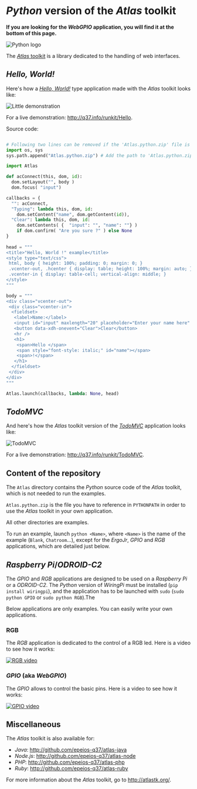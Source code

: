 # *Python* version of the *Atlas* toolkit

**If you are looking for the *WebGPIO* application, you will find it at the bottom of this page.**

![Python logo](https://q37.info/download/assets/Python.png "Python")

The [*Atlas* toolkit](https://atlastk.org/) is a library dedicated to the handling of web interfaces.

## *Hello, World!*

Here's how a [*Hello, World!*](https://en.wikipedia.org/wiki/%22Hello,_World!%22_program) type application made with the *Atlas* toolkit looks like:

![Little demonstration](http://q37.info/download/assets/Hello.gif "A basic example")

For a live demonstration: <http://q37.info/runkit/Hello>.

Source code:

```Python

# Following two lines can be removed if the 'Atlas.python.zip' file is referenced in 'PYTHONPATH'
import os, sys
sys.path.append("Atlas.python.zip") # Add the path to 'Atlas.python.zip' if needed.

import Atlas

def acConnect(this, dom, id):
  dom.setLayout("", body )
  dom.focus( "input")

callbacks = {
  "": acConnect,
  "Typing": lambda this, dom, id:
    dom.setContent("name", dom.getContent(id)),
  "Clear": lambda this, dom, id:
    dom.setContents( {  "input": "", "name": ""} )
    if dom.confirm( "Are you sure ?" ) else None
}
  
head = """
<title>"Hello, World !" example</title>
<style type="text/css">
 html, body { height: 100%; padding: 0; margin: 0; }
 .vcenter-out, .hcenter { display: table; height: 100%; margin: auto; }
 .vcenter-in { display: table-cell; vertical-align: middle; }
</style>
"""

body = """
<div class="vcenter-out">
 <div class="vcenter-in">
  <fieldset>
   <label>Name:</label>
   <input id="input" maxlength="20" placeholder="Enter your name here" type="text" data-xdh-onevent="input|Typing" />
   <button data-xdh-onevent="Clear">Clear</button>
   <hr />
   <h1>
    <span>Hello </span>
    <span style="font-style: italic;" id="name"></span>
    <span>!</span>
   </h1>
  </fieldset>
 </div>
</div>
"""

Atlas.launch(callbacks, lambda: None, head)
```

## *TodoMVC*

And here's how the *Atlas* toolkit version of the [*TodoMVC*](http://todomvc.com/) application looks like:

![TodoMVC](http://q37.info/download/TodoMVC.gif "The TodoMVC application made with the Atlas toolkit")

For a live demonstration: <http://q37.info/runkit/TodoMVC>.

## Content of the repository

The `Atlas` directory contains the *Python* source code of the *Atlas* toolkit, which is not needed to run the examples.

`Atlas.python.zip` is the file you have to reference in `PYTHONPATH` in order to use the *Atlas* toolkit in your own application.

All other directories are examples.

To run an example, launch `python <Name>`, where `<Name>` is the name of the example (`Blank`, `Chatroom`…), except for the *ErgoJr*, *GPIO* and *RGB* applications, which are detailed just below.

## *Raspberry Pi*/*ODROID-C2*

The *GPIO* and *RGB* applications are designed to be used on a *Raspberry Pi* or a *ODROID-C2*. The *Python* version of *WiringPi* must be installed (`pip install wiringpi`), and the application has to be launched with `sudo` (`sudo python GPIO` or `sudo python RGB`).The 

Below applications are only examples. You can easily write your own applications.

### RGB

The *RGB* application is dedicated to the control of a RGB led. Here is a video to see how it works:

[![RGB video](https://img.youtube.com/vi/4m5CyhT7yiA/0.jpg)](https://www.youtube.com/watch?v=4m5CyhT7yiA)

### *GPIO* (aka *WebGPIO*)

The *GPIO* allows to control the basic pins. Here is a video to see how it works:

[![GPIO video](https://img.youtube.com/vi/I-cVCivRb9o/0.jpg)](https://www.youtube.com/watch?v=I-cVCivRb9o)

## Miscellaneous

The *Atlas* toolkit is also available for:

- *Java*: <http://github.com/epeios-q37/atlas-java>
- *Node.js*: <http://github.com/epeios-q37/atlas-node>
- *PHP*: <http://github.com/epeios-q37/atlas-php>
- *Ruby*: <http://github.com/epeios-q37/atlas-ruby>

For more information about the *Atlas* toolkit, go to <http://atlastk.org/>.